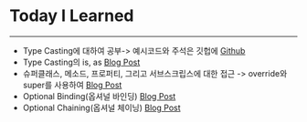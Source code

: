 # Today I Learned

---

- Type Casting에 대하여 공부-> 예시코드와 주석은 깃헙에 [Github](https://github.com/VincentGeranium/Swift-Study/tree/master/2019-04-04-TypeCasting.playground)
- Type Casting의 is, as [Blog Post](https://vincentgeranium.github.io/swift/2019/04/04/typeCasting-isAndas.html)
- 슈퍼클래스, 메소드, 프로퍼티, 그리고 서브스크립스에 대한 접근 -> override와 super를 사용하여 [Blog Post](https://vincentgeranium.github.io/swift/2019/04/04/override-super.html)
- Optional Binding(옵셔널 바인딩) [Blog Post](https://vincentgeranium.github.io/swift/2019/04/04/Optional-Binding.html)
- Optional Chaining(옵셔널 체이닝) [Blog Post](https://vincentgeranium.github.io/swift/2019/04/04/Optional-Chaining.html)
